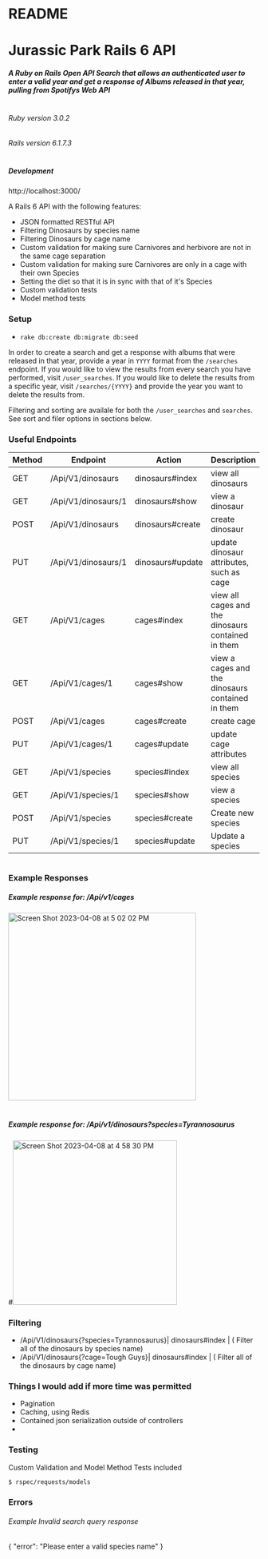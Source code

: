 # README

# Jurassic Park Rails 6 API
##### A Ruby on Rails Open API Search that allows an authenticated user to enter a valid year and get a response of Albums released in that year, pulling from Spotifys Web API
#

###### Ruby version 3.0.2
###### Rails version  6.1.7.3
#

##### Development 
http://localhost:3000/


A Rails 6 API with the following features:
  - JSON formatted RESTful API 
  - Filtering Dinosaurs by species name
  - Filtering Dinosaurs by cage name
  - Custom validation for making sure Carnivores and herbivore are not in the same cage separation
  - Custom validation for making sure Carnivores are only in a cage with their own Species
  - Setting the diet so that it is in sync with that of it's Species
  - Custom validation tests
  - Model method tests
 
    

### Setup
 - `rake db:create db:migrate db:seed`

In order to create a search and get a response with albums that were released in that year, provide a year in `YYYY` format from the `/searches` endpoint. 
If you would like to view the results from every search you have performed, visit `/user_searches`.
If you would like to delete the results from a specific year, visit `/searches/{YYYY}` and provide the year you want to delete the results from.

Filtering and sorting are availale for both the `/user_searches` and `searches`. See sort and filer options in sections below.


### Useful Endpoints

| Method | Endpoint | Action  | Description |
| ----- | ------ | ----- | ----------  | 
| GET |  /Api/V1/dinosaurs | dinosaurs#index| view all dinosaurs
| GET |  /Api/V1/dinosaurs/1 | dinosaurs#show| view a dinosaur
| POST |  /Api/V1/dinosaurs | dinosaurs#create| create dinosaur
| PUT |  /Api/V1/dinosaurs/1 | dinosaurs#update| update dinosaur attributes, such as cage
| GET |  /Api/V1/cages | cages#index| view all cages and the dinosaurs contained in them
| GET |  /Api/V1/cages/1 | cages#show| view a cages and the dinosaurs contained in them
| POST |  /Api/V1/cages | cages#create| create cage
| PUT |  /Api/V1/cages/1 | cages#update| update cage attributes
| GET |  /Api/V1/species | species#index| view all species 
| GET |  /Api/V1/species/1 | species#show| view a species
| POST |  /Api/V1/species | species#create| Create new species
| PUT |  /Api/V1/species/1 | species#update| Update a species




#
### Example Responses

##### Example response for: /Api/v1/cages

<img width="376" alt="Screen Shot 2023-04-08 at 5 02 02 PM" src="https://user-images.githubusercontent.com/9825044/230745990-83afad5a-0b98-4a8d-9070-1c18f31873d7.png">

#

##### Example response for: /Api/v1/dinosaurs?species=Tyrannosaurus

#<img width="329" alt="Screen Shot 2023-04-08 at 4 58 30 PM" src="https://user-images.githubusercontent.com/9825044/230746076-fb73ce5a-ef81-4cc1-9a8d-b33fe944b95d.png">


### Filtering
- /Api/V1/dinosaurs{?species=Tyrannosaurus}| dinosaurs#index |  ( Filter all of the dinosaurs by species name)
- /Api/V1/dinosaurs{?cage=Tough Guys}| dinosaurs#index |   ( Filter all of the dinosaurs by cage name)



### Things I would add if more time was permitted
  - Pagination 
  - Caching, using Redis
  - Contained json serialization outside of controllers
  - 
  

### Testing

Custom Validation and Model Method Tests included 
```sh
$ rspec/requests/models
```

###  Errors
###### Example Invalid search query response
{
    "error": "Please enter a valid species name"
}
#

